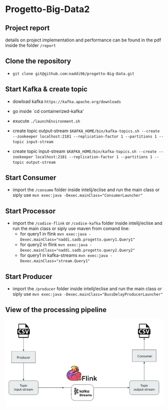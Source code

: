 # Progetto-Big-Data2


## Project report

details on project implementation and performance can be found in the pdf inside the folder `/report`

## Clone the repository

- `git clone git@github.com:naddi96/progetto-Big-Data.git`


## Start Kafka & create topic

- dowload kafka `https://kafka.apache.org/downloads`

- go inside `cd containerized-kafka\'

- exucute `./launchEnvironment.sh`

- create topic output-stream `$KAFKA_HOME/bin/kafka-topics.sh --create --zookeeper localhost:2181 --replication-factor 1 --partitions 1 --topic input-stream`

- create topic input-stream `$KAFKA_HOME/bin/kafka-topics.sh --create --zookeeper localhost:2181 --replication-factor 1 --partitions 1 --topic output-stream`

## Start Consumer

- import the `/consume` folder inside intelij/eclise and run the main class or siply use `mvn exec:java -Dexec.mainClass="ConsumerLauncher"`



## Start Processor

- import the `/codice-flink` or `/codice-kafka` folder inside intelij/eclise and run the main class or siply use maven from comand line:
	- for query1 in flink `mvn exec:java -Dexec.mainClass="naddi.sadb.progetto.query1.Query1"`
	- for query2 in flink `mvn exec:java -Dexec.mainClass="naddi.sadb.progetto.query2.Query2"`
	- for query1 in kafka-streams `mvn exec:java -Dexec.mainClass="stream.Query1"`



## Start Producer

- import the `/producer` folder inside intelij/eclise and run the main class or siply use `mvn exec:java -Dexec.mainClass="BussDelayProducerLauncher"`




## View of the processing pipeline


![processing infrastructure](https://github.com/naddi96/Progetto-Big-Data2/blob/master/report/architettura.png?raw=true)
